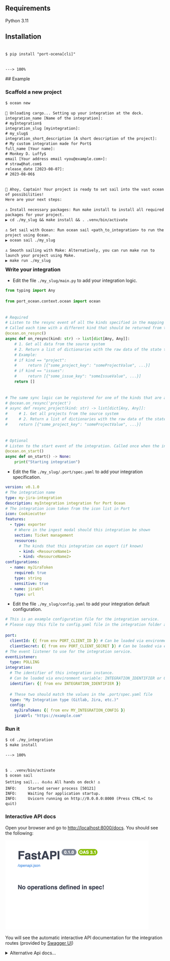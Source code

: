 ## Requirements

Python 3.11


## Installation

<div class="termy">


```console

$ pip install "port-ocena[cli]"


---> 100%

```


</div>
## Example

### Scaffold a new project
<div class="termy" style="max-height: 500px">

```console
$ ocean new
    
🚢 Unloading cargo... Setting up your integration at the dock.
integration_name [Name of the integration]: 
# myIntegration$ 
integration_slug [myintegration]:  
# my_slug$ 
integration_short_description [A short description of the project]:
# My custom integration made for Port$ 
full_name [Your name]:
# Monkey D. Luffy$ 
email [Your address email <you@example.com>]:
# straw@hat.com$ 
release_date [2023-08-07]:
# 2023-08-06$ 


🌊 Ahoy, Captain! Your project is ready to set sail into the vast ocean of possibilities!
Here are your next steps:

⚓️ Install necessary packages: Run make install to install all required packages for your project.
▶️ cd ./my_slug && make install && . .venv/bin/activate

⚓️ Set sail with Ocean: Run ocean sail <path_to_integration> to run the project using Ocean.
▶️ ocean sail ./my_slug 

⚓️ Smooth sailing with Make: Alternatively, you can run make run to launch your project using Make. 
▶️ make run ./my_slug
```

</div>


### Write your integration

- Edit the file `./my_slug/main.py` to add your integration logic.

```python
from typing import Any

from port_ocean.context.ocean import ocean


# Required
# Listen to the resync event of all the kinds specified in the mapping inside port.
# Called each time with a different kind that should be returned from the source system.
@ocean.on_resync()
async def on_resync(kind: str) -> list[dict[Any, Any]]:
    # 1. Get all data from the source system
    # 2. Return a list of dictionaries with the raw data of the state to run the core logic of the framework for
    # Example:
    # if kind == "project":
    #     return [{"some_project_key": "someProjectValue", ...}]
    # if kind == "issues":
    #     return [{"some_issue_key": "someIssueValue", ...}]
    return []


# The same sync logic can be registered for one of the kinds that are available in the mapping in port.
# @ocean.on_resync('project')
# async def resync_project(kind: str) -> list[dict[Any, Any]]:
#     # 1. Get all projects from the source system
#     # 2. Return a list of dictionaries with the raw data of the state
#     return [{"some_project_key": "someProjectValue", ...}]


# Optional
# Listen to the start event of the integration. Called once when the integration starts.
@ocean.on_start()
async def on_start() -> None:
    print("Starting integration")

```

- Edit the file `./my_slug/.port/spec.yaml` to add your integration specification.

```yaml linenums="1"
version: v0.1.0
# The integration name
type: my-jira-integration
description: myIntegration integration for Port Ocean
# The integration icon taken from the icon list in Port
icon: Cookiecutter
features:
  - type: exporter
    # Where in the ingest modal should this integration be shown
    section: Ticket management
    resources:
      # The kinds that this integration can export (if known)
      - kind: <ResourceName1>
      - kind: <ResourceName2>
configurations:
  - name: myJiraToken
    required: true
    type: string
    sensitive: true
  - name: jiraUrl
    type: url
```

- Edit the file `./my_slug/config.yaml` to add your integration default configuration.

```yaml linenums="1" hl_lines="5-6 13-18"
# This is an example configuration file for the integration service.
# Please copy this file to config.yaml file in the integration folder and edit it to your needs.

port:
  clientId: {{ from env PORT_CLIENT_ID }} # Can be loaded via environment variable: PORT_CLIENT_ID or OCEAN__PORT__CLIENT_ID
  clientSecret: {{ from env PORT_CLIENT_SECRET }} # Can be loaded via environment variable: PORT_CLIENT_SECRET or OCEAN__PORT__CLIENT_SECRET
# The event listener to use for the integration service.
eventListener:
  type: POLLING
integration:
  # The identifier of this integration instance.
  # Can be loaded via environment variable: INTEGRATION_IDENTIFIER or OCEAN__INTEGRATION__IDENTIFIER
  identifier: {{ from env INTEGRATION_IDENTIFIER }}
  
  # These two should match the values in the .port/spec.yaml file    
  type: "My Integration type (Gitlab, Jira, etc.)"
  config:
    myJiraToken: {{ from env MY_INTEGRATION_CONFIG }} 
    jiraUrl: "https://example.com"
```

### Run it

<div class="termy">

```console
$ cd ./my_integration
$ make install

---> 100%


$ . .venv/bin/activate
$ ocean sail
Setting sail... ⛵️⚓️⛵️⚓️ All hands on deck! ⚓
INFO:     Started server process [50121]
INFO:     Waiting for application startup.
INFO:     Uvicorn running on http://0.0.0.0:8000 (Press CTRL+C to quit)
```


</div>

### Interactive API docs

Open your browser and go to [http://localhost:8000/docs](http://localhost:8000/docs). You should see the following:

![IntegrationScaffoldSwagger.png](../assets/IntegrationScaffoldSwagger.png)

You will see the automatic interactive API documentation for the integration routes (provided by [Swagger UI](https://github.com/swagger-api/swagger-ui))

<details markdown="1">
<summary>Alternative Api docs...</summary>

There is an alternative to the Api docs (provided by [Redoc](https://github.com/Redocly/redoc))

Open your browser and go to [http://localhost:8000/redoc](http://localhost:8000/redoc). You should see the following:

![IntegrationScaffoldSwagger.png](../assets/IntegrationScaffoldRedoc.png)

</details>


